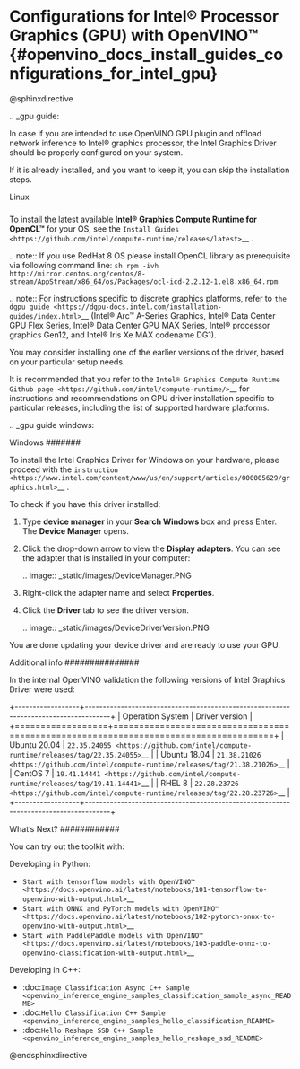 # Configurations for Intel® Processor Graphics (GPU) with OpenVINO™ {#openvino_docs_install_guides_configurations_for_intel_gpu}


@sphinxdirective

.. _gpu guide:


In case if you are intended to use OpenVINO GPU plugin and offload network inference to Intel® graphics processor, the Intel Graphics Driver should be properly configured on your system.

If it is already installed, and you want to keep it, you can skip the installation steps.

Linux
#####

To install the latest available **Intel® Graphics Compute Runtime for OpenCL™** for your OS, see the `Install Guides <https://github.com/intel/compute-runtime/releases/latest>`__ .

.. note::
   If you use RedHat 8 OS please install OpenCL library as prerequisite via following command line: ```sh rpm -ivh http://mirror.centos.org/centos/8-stream/AppStream/x86_64/os/Packages/ocl-icd-2.2.12-1.el8.x86_64.rpm```

.. note::
   For instructions specific to discrete graphics platforms, refer to `the dgpu guide <https://dgpu-docs.intel.com/installation-guides/index.html>`__ (Intel® Arc™ A-Series Graphics, Intel® Data Center GPU Flex Series, Intel® Data Center GPU MAX Series, Intel® processor graphics Gen12, and Intel® Iris Xe MAX codename DG1).

You may consider installing one of the earlier versions of the driver, based on your particular setup needs.

It is recommended that you refer to the `Intel® Graphics Compute Runtime Github page <https://github.com/intel/compute-runtime/>`__ for instructions and recommendations on GPU driver installation specific to particular releases, including the list of supported hardware platforms.


.. _gpu guide windows:


Windows
#######

To install the Intel Graphics Driver for Windows on your hardware, please proceed with the `instruction <https://www.intel.com/content/www/us/en/support/articles/000005629/graphics.html>`__ . 

To check if you have this driver installed:

1. Type **device manager** in your **Search Windows** box and press Enter. The **Device Manager** opens.
2. Click the drop-down arrow to view the **Display adapters**. You can see the adapter that is installed in your computer:  

   .. image:: _static/images/DeviceManager.PNG

3. Right-click the adapter name and select **Properties**.
4. Click the **Driver** tab to see the driver version.  

   .. image:: _static/images/DeviceDriverVersion.PNG

You are done updating your device driver and are ready to use your GPU.

Additional info
###############

In the internal OpenVINO validation the following versions of Intel Graphics Driver were used:

+------------------+-------------------------------------------------------------------------------------+
| Operation System | Driver version                                                                      |
+==================+=====================================================================================+
| Ubuntu 20.04     | `22.35.24055 <https://github.com/intel/compute-runtime/releases/tag/22.35.24055>`__ |
| Ubuntu 18.04     | `21.38.21026 <https://github.com/intel/compute-runtime/releases/tag/21.38.21026>`__ |
| CentOS 7         | `19.41.14441 <https://github.com/intel/compute-runtime/releases/tag/19.41.14441>`__ |
| RHEL 8           | `22.28.23726 <https://github.com/intel/compute-runtime/releases/tag/22.28.23726>`__ |
+------------------+-------------------------------------------------------------------------------------+


What’s Next?
############

You can try out the toolkit with:

Developing in Python:

* `Start with tensorflow models with OpenVINO™ <https://docs.openvino.ai/latest/notebooks/101-tensorflow-to-openvino-with-output.html>`__
* `Start with ONNX and PyTorch models with OpenVINO™ <https://docs.openvino.ai/latest/notebooks/102-pytorch-onnx-to-openvino-with-output.html>`__
* `Start with PaddlePaddle models with OpenVINO™ <https://docs.openvino.ai/latest/notebooks/103-paddle-onnx-to-openvino-classification-with-output.html>`__

Developing in C++:

* :doc:`Image Classification Async C++ Sample <openvino_inference_engine_samples_classification_sample_async_README>`
* :doc:`Hello Classification C++ Sample <openvino_inference_engine_samples_hello_classification_README>`
* :doc:`Hello Reshape SSD C++ Sample <openvino_inference_engine_samples_hello_reshape_ssd_README>`


@endsphinxdirective


